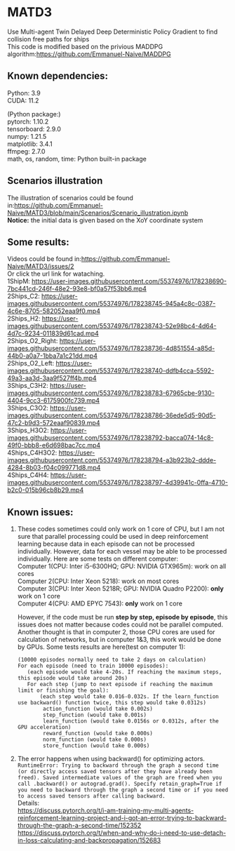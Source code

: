 # MATD3
Use Multi-agent Twin Delayed Deep Deterministic Policy Gradient to find collision free paths for ships  
This code is modified based on the privious MADDPG algorithm:https://github.com/Emmanuel-Naive/MADDPG  


## Known dependencies: 
  Python: 3.9  
  CUDA: 11.2  
  
  (Python package:)  
  pytorch: 1.10.2  
  tensorboard: 2.9.0  
  numpy: 1.21.5  
  matplotlib: 3.4.1  
  ffmpeg: 2.7.0  
  math, os, random, time: Python built-in package
## Scenarios illustration
  The illustration of scenarios could be found in:https://github.com/Emmanuel-Naive/MATD3/blob/main/Scenarios/Scenario_illustration.ipynb  
  **Notice:** the initial data is given based on the XoY coordinate system
## Some results:
  Videos could be found in:https://github.com/Emmanuel-Naive/MATD3/issues/2  
  Or click the url link for wataching.  
  1ShipM: https://user-images.githubusercontent.com/55374976/178238690-7bc441cd-246f-48e2-93e8-bf0a57f53bb6.mp4  
  2Ships_C2: https://user-images.githubusercontent.com/55374976/178238745-945a4c8c-0387-4c6e-8705-582052eaa9f0.mp4  
  2Ships_H2: https://user-images.githubusercontent.com/55374976/178238743-52e98bc4-4d64-4d7c-9234-011839d61cad.mp4  
  2Ships_O2_Right: https://user-images.githubusercontent.com/55374976/178238736-4d851554-a85d-44b0-a0a7-1bba7a1c21dd.mp4  
  2Ships_O2_Left: https://user-images.githubusercontent.com/55374976/178238740-ddfb4cca-5592-49a3-aa3d-3aa9f527ff4b.mp4  
  3Ships_C3H2: https://user-images.githubusercontent.com/55374976/178238783-67965cbe-9130-4404-9cc3-6175900fc739.mp4   
  3Ships_C3O2: https://user-images.githubusercontent.com/55374976/178238786-36ede5d5-90d5-47c2-b9d3-572eaaf90839.mp4  
  3Ships_H3O2: https://user-images.githubusercontent.com/55374976/178238792-bacca074-14c8-49f0-bbb8-e6d698bac7cc.mp4  
  4Ships_C4H3O2: https://user-images.githubusercontent.com/55374976/178238794-a3b923b2-ddde-4284-8b03-f04c099771d8.mp4  
  4Ships_C4H4: https://user-images.githubusercontent.com/55374976/178238797-4d39941c-0ffa-4710-b2c0-015b96cb8b29.mp4  

## Known issues:
  1. These codes sometimes could only work on 1 core of CPU, but I am not sure that parallel processing could be used in deep reinforcement learning because data in each episode can not be processed individually. However, data for each vessel may be able to be processed individually.
      Here are some tests on different computer:  
      Computer 1(CPU: Inter i5-6300HQ; GPU: NVIDIA GTX965m): work on all cores  
      Computer 2(CPU: Inter Xeon 5218): work on most cores  
      Computer 3(CPU: Inter Xeon 5218R; GPU: NVIDIA Quadro P2200): **only** work on 1 core  
      Computer 4(CPU: AMD EPYC 7543): **only** work on 1 core  
        
     However, if the code must be run **step by step, episode by episode**, this issues does not matter because codes could not be parallel computed.  
     Another thought is that in computer 2, those CPU cores are used for calculation of networks, but in computer 1&3, this work would be done by GPUs.
     Some tests results are here(test on computer 1):  
     ```
     (10000 episodes normally need to take 2 days on calculation)  
     For each episode (need to train 10000 episodes):
        (each episode would take 4-20s. If reaching the maximum steps, this episode would take around 20s)  
        For each step (jump to next episode if reaching the maximum limit or finishing the goal): 
            (each step would take 0.016-0.032s. If the learn_function use backward() function twice, this step would take 0.0312s)  
             action_function (would take 0.002s)  
             step_function (would take 0.001s)  
             learn_function (would take 0.0156s or 0.0312s, after the GPU acceleration)  
             reward_function (would take 0.000s)  
             norm_function (would take 0.000s)  
             store_function (would take 0.000s)
  2. The error happens when using backward() for optimizing actors.  
  ```RuntimeError: Trying to backward through the graph a second time (or directly access saved tensors after they have already been freed). Saved intermediate values of the graph are freed when you call .backward() or autograd.grad(). Specify retain_graph=True if you need to backward through the graph a second time or if you need to access saved tensors after calling backward.```  
 Details:   
 https://discuss.pytorch.org/t/i-am-training-my-multi-agents-reinforcement-learning-project-and-i-got-an-error-trying-to-backward-through-the-graph-a-second-time/152352  
 https://discuss.pytorch.org/t/when-and-why-do-i-need-to-use-detach-in-loss-calculating-and-backpropagation/152683
